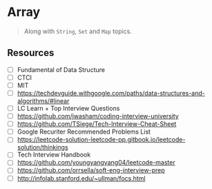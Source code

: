 # Array
> Along with `String`, `Set` and `Map` topics.

## Resources
- [ ] Fundamental of Data Structure
- [ ] CTCI
- [ ] MIT
- [ ] https://techdevguide.withgoogle.com/paths/data-structures-and-algorithms/#linear
- [ ] LC Learn + Top Interview Questions
- [ ] https://github.com/jwasham/coding-interview-university
- [ ] https://github.com/TSiege/Tech-Interview-Cheat-Sheet
- [ ] Google Recuriter Recommended Problems List
- [ ] https://leetcode-solution-leetcode-pp.gitbook.io/leetcode-solution/thinkings
- [ ] Tech Interview Handbook
- [ ] https://github.com/youngyangyang04/leetcode-master
- [ ] https://github.com/orrsella/soft-eng-interview-prep
- [ ] http://infolab.stanford.edu/~ullman/focs.html